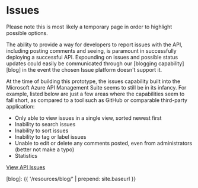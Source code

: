 ---
---

#  Issues

<p class="alert alert-warning">Please note this is most likely a temporary page in order to highlight possible options.</p>

The ability to provide a way for developers to report issues with the API, including posting comments and seeing, is paramount in successfully deploying a successful API.  Expounding on issues and possible status updates could easily be communicated through our [blogging capability][blog] in the event the chosen Issue platform doesn't support it.

At the time of building this prototype, the issues capability built into the Microsoft Azure API Management Suite seems to still be in its infancy.  For example, listed below are just a few areas where the capabilities seem to fall short, as compared to a tool such as GitHub or comparable third-party application:

- Only able to view issues in a single view, sorted newest first
- Inability to search issues
- Inability to sort issues
- Inability to tag or label issues
- Unable to edit or delete any comments posted, even from administrators (better not make a typo)
- Statistics

<a href="{{ '/issues/' | prepend: site.devportalurl }}" class="btn btn-primary">View API Issues</a>

[blog]: {{ '/resources/blog/' | prepend: site.baseurl }}